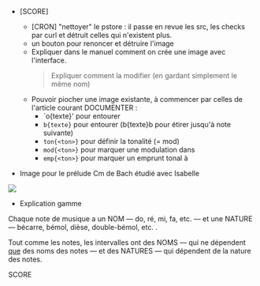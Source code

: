 
* [SCORE]
  - [CRON] "nettoyer" le pstore : il passe en revue les src, les checks par curl et détruit celles qui n'existent plus.
  - un bouton pour renoncer et détruire l'image
  - Expliquer dans le manuel comment on crée une image avec l'interface. 
    > Expliquer comment la modifier (en gardant simplement le même nom)
  - Pouvoir piocher une image existante, à commencer par celles de l'article courant
  DOCUMENTER :
    - `o{texte}' pour entourer
    - `b{texte}` pour entourer (b{texte}b pour étirer jusqu'à note suivante)
    - `ton{<ton>}` pour définir la tonalité (= mod)
    - `mod{<ton>}` pour marquer une modulation dans <ton>
    - `emp{<ton>}` pour marquer un emprunt tonal à <ton>
    

* Image pour le prélude Cm de Bach étudié avec Isabelle
<img src='http://icare.alwaysdata.net/img/cp_score/bach/preludeCm-01.png' />

* Explication gamme

Chaque note de musique a un NOM —&nbsp;do, ré, mi, fa, etc.&nbsp;— et une NATURE —&nbsp;bécarre, bémol, dièse, double-bémol, etc.&nbsp;.

Tout comme les notes, les intervalles ont des NOMS —&nbsp;qui ne dépendent <u>que</u> des noms des notes&nbsp;— et des NATURES —&nbsp;qui dépendent de la nature des notes.

SCORE
